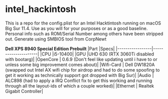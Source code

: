 # intel_hackintosh
This is a repo for the config.plist for an Intel Hacktintosh running on macOS Big Sur 11.4. Use as you will for your purposes or as a good baseline. Personal info such as ROM/Serial Number among others have been stripped out. Generate using SMBIOS tool from CorpNewt


**Dell XPS 8940 Special Edition Prebuilt**
|Part |Specs|
|-----------------|---------------------|
|CPU 	|i5-10400|
|GPU 	|UHD 630 (RTX 3060Ti disabled with bootarg)|
|OpenCore |	0.6.9 (Don't feel like updating until i have to or unless some big improvement comes about)|
|Wifi-Card |	Dell DW1820A (swapped out Intel AX wifi chip for airdrop and had to do some spoofing to get it working as technically support got dropped with Big Sur)|
|Audio |	ALC898 (had to apply a IRQ Conflict fix to get this working and running through all the layout-ids of which a couple worked)|
|Ethernet |	Realtek Gigabit Controller|
